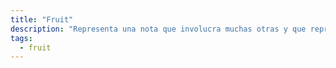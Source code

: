 ```yaml
---
title: "Fruit"
description: "Representa una nota que involucra muchas otras y que representa algo complejo o detallado"
tags:
  - fruit
---
```


